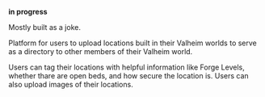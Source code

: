 **in progress**

Mostly built as a joke.

Platform for users to upload locations built in their Valheim worlds to serve as a directory to other members of their Valheim world. 

Users can tag their locations with helpful information like Forge Levels, whether thare are open beds, and how secure the location is. Users can also upload images of their locations.
